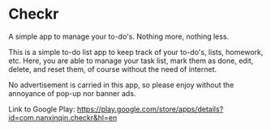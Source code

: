 # Checkr
A simple app to manage your to-do's. Nothing more, nothing less.

This is a simple to-do list app to keep track of your to-do's, lists, homework, etc. Here, you are able to manage your task list, mark them as done, edit, delete, and reset them, of course without the need of internet.

No advertisement is carried in this app, so please enjoy without the annoyance of pop-up nor banner ads.

Link to Google Play: https://play.google.com/store/apps/details?id=com.nanxinqin.checkr&hl=en

